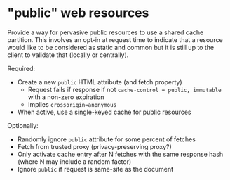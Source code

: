 # "public" web resources

Provide a way for pervasive public resources to use a shared cache partition. This involves an opt-in at request time to indicate that a resource would like to be considered as static and common but it is still up to the client to validate that (locally or centrally).

Required:

* Create a new `public` HTML attribute (and fetch property)
    * Request fails if response if not `cache-control = public, immutable` with a non-zero expiration
    * Implies `crossorigin=anonymous`
* When active, use a single-keyed cache for public resources

Optionally:

* Randomly ignore `public` attribute for some percent of fetches
* Fetch from trusted proxy (privacy-preserving proxy?)
* Only activate cache entry after N fetches with the same response hash (where N may include a random factor)
* Ignore `public` if request is same-site as the document

